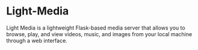 # Light-Media
Light Media is a lightweight Flask-based media server that allows you to browse, play, and view videos, music, and images from your local machine through a web interface.
